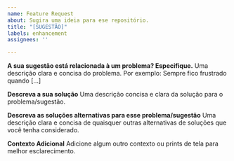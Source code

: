 ```yaml
---
name: Feature Request
about: Sugira uma ideia para ese repositório.
title: "[SUGESTÃO]"
labels: enhancement
assignees: ''

---
```


**A sua sugestão está relacionada à um problema? Especifique.**
Uma descrição clara e concisa do problema. Por exemplo: Sempre fico frustrado quando [...]

**Descreva a sua solução**
Uma descrição concisa e clara da solução para o problema/sugestão.

**Descreva as soluções alternativas para esse problema/sugestão**
Uma descrição clara e concisa de quaisquer outras alternativas de soluções que você tenha considerado.

**Contexto Adicional**
Adicione algum outro contexto ou prints de tela para melhor esclarecimento.

